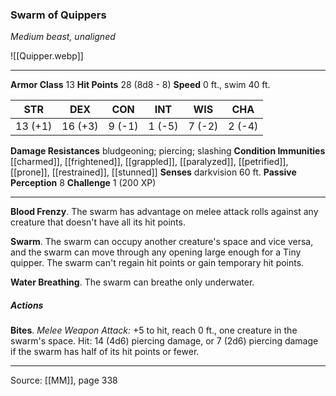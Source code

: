 ### Swarm of Quippers
_Medium beast, unaligned_

![[Quipper.webp]]




---

**Armor Class** 13
**Hit Points** 28 (8d8 - 8)
**Speed** 0 ft., swim 40 ft.

| STR     | DEX     | CON     | INT     | WIS     | CHA     |
|---------|---------|---------|---------|---------|---------|
| 13 (+1) | 16 (+3) | 9 (-1) | 1 (-5) | 7 (-2) | 2 (-4) |

**Damage Resistances** bludgeoning; piercing; slashing
**Condition Immunities** [[charmed]], [[frightened]], [[grappled]], [[paralyzed]], [[petrified]], [[prone]], [[restrained]], [[stunned]]
**Senses** darkvision 60 ft.
**Passive Perception** 8
**Challenge** 1 (200 XP)

---

**Blood Frenzy**. The swarm has advantage on melee attack rolls against any creature that doesn't have all its hit points.

**Swarm**. The swarm can occupy another creature's space and vice versa, and the swarm can move through any opening large enough for a Tiny quipper. The swarm can't regain hit points or gain temporary hit points.

**Water Breathing**. The swarm can breathe only underwater.

##### Actions
**Bites**. _Melee Weapon Attack:_ +5 to hit, reach 0 ft., one creature in the swarm's space. Hit: 14 (4d6) piercing damage, or 7 (2d6) piercing damage if the swarm has half of its hit points or fewer.


---

Source: [[MM]], page 338